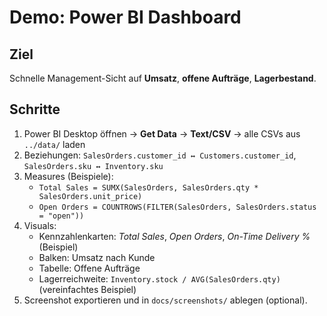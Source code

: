 # Demo: Power BI Dashboard

## Ziel
Schnelle Management-Sicht auf **Umsatz**, **offene Aufträge**, **Lagerbestand**.

## Schritte
1. Power BI Desktop öffnen → **Get Data** → **Text/CSV** → alle CSVs aus `../data/` laden
2. Beziehungen: `SalesOrders.customer_id ↔ Customers.customer_id`, `SalesOrders.sku ↔ Inventory.sku`
3. Measures (Beispiele):
   - `Total Sales = SUMX(SalesOrders, SalesOrders.qty * SalesOrders.unit_price)`
   - `Open Orders = COUNTROWS(FILTER(SalesOrders, SalesOrders.status = "open"))`
4. Visuals:
   - Kennzahlenkarten: *Total Sales*, *Open Orders*, *On-Time Delivery %* (Beispiel)
   - Balken: Umsatz nach Kunde
   - Tabelle: Offene Aufträge
   - Lagerreichweite: `Inventory.stock / AVG(SalesOrders.qty)` (vereinfachtes Beispiel)
5. Screenshot exportieren und in `docs/screenshots/` ablegen (optional).
